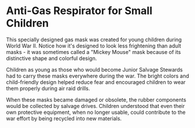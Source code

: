 # Anti-Gas Respirator for Small Children

This specially designed gas mask was created for young children during World War II. Notice how it's designed to look less frightening than adult masks - it was sometimes called a "Mickey Mouse" mask because of its distinctive shape and colorful design.

Children as young as those who would become Junior Salvage Stewards had to carry these masks everywhere during the war. The bright colors and child-friendly design helped reduce fear and encouraged children to wear them properly during air raid drills.

When these masks became damaged or obsolete, the rubber components would be collected by salvage drives. Children understood that even their own protective equipment, when no longer usable, could contribute to the war effort by being recycled into new materials.
